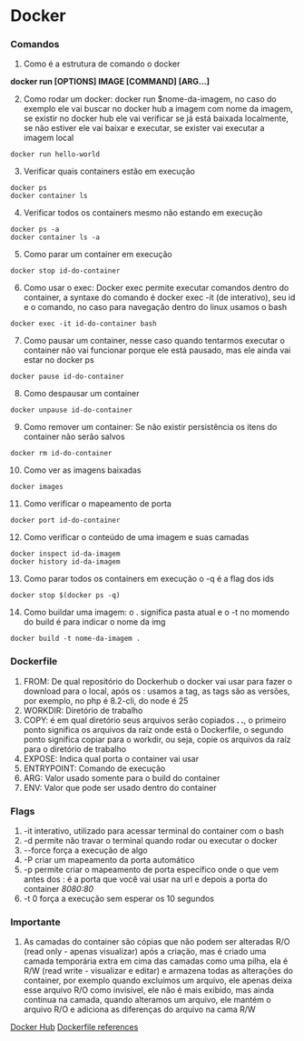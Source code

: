 # Docker

### Comandos

1. Como é a estrutura de comando o docker

**docker run [OPTIONS] IMAGE [COMMAND] [ARG...]**

2. Como rodar um docker: docker run $nome-da-imagem, no caso do exemplo ele vai buscar no docker hub a imagem com nome da imagem, se existir no docker hub ele vai verificar se já está baixada localmente, se não estiver ele vai baixar e executar, se exister vai executar a imagem local

```shell
docker run hello-world
```

3. Verificar quais containers estão em execução
```shell
docker ps
docker container ls
```

4. Verificar todos os containers mesmo não estando em execução
```shell
docker ps -a
docker container ls -a
```

5. Como parar um container em execução
```shell
docker stop id-do-container
```

6. Como usar o exec: Docker exec permite executar comandos dentro do container, a syntaxe do comando é docker exec -it (de interativo), seu id e o comando, no caso para navegação dentro do linux usamos o bash
```shell
docker exec -it id-do-container bash
```

7. Como pausar um container, nesse caso quando tentarmos executar o container não vai funcionar porque ele está pausado, mas ele ainda vai estar no docker ps
```shell
docker pause id-do-container
```

8. Como despausar um container
```shell
docker unpause id-do-container
```

9. Como remover um container: Se não existir persistência os itens do container não serão salvos
```shell
docker rm id-do-container
```

10. Como ver as imagens baixadas
```shell
docker images
```

11. Como verificar o mapeamento de porta
```shell
docker port id-do-container
```

12. Como verificar o conteúdo de uma imagem e suas camadas
```shell
docker inspect id-da-imagem
docker history id-da-imagem
```

13. Como parar todos os containers em execução o -q é a flag dos ids
```shell
docker stop $(docker ps -q)
```

14. Como buildar uma imagem: o . significa pasta atual e o -t no momendo do build é para indicar o nome da img
```shell
docker build -t nome-da-imagem .
```

### Dockerfile

1. FROM: De qual repositório do Dockerhub o docker vai usar para fazer o download para o local, após os : usamos a tag, as tags são as versões, por exemplo, no php é 8.2-cli, do node é 25
2. WORKDIR: Diretório de trabalho
3. COPY: é em qual diretório seus arquivos serão copiados **. .**, o primeiro ponto significa os arquivos da raíz onde está o Dockerfile, o segundo ponto significa copiar para o workdir, ou seja, copie os arquivos da raíz para o diretório de trabalho
4. EXPOSE: Indica qual porta o container vai usar
5. ENTRYPOINT: Comando de execução
6. ARG: Valor usado somente para o build do container
7. ENV: Valor que pode ser usado dentro do container

### Flags

1. -it interativo, utilizado para acessar terminal do container com o bash
2. -d permite não travar o terminal quando rodar ou executar o docker
3. --force força a execução de algo
4. -P criar um mapeamento da porta automático
5. -p permite criar o mapeamento de porta específico onde o que vem antes dos : é a porta que você vai usar na url e depois a porta do container *8080:80*
6. -t 0 força a execução sem esperar os 10 segundos

### Importante

1. As camadas do container são cópias que não podem ser alteradas R/O (read only - apenas visualizar) após a criação, mas é criado uma camada temporária extra em cima das camadas como uma pilha, ela é R/W (read write - visualizar e editar) e armazena todas as alterações do container, por exemplo quando excluímos um arquivo, ele apenas deixa esse arquivo R/O como invisível, ele não é mais exibido, mas ainda continua na camada, quando alteramos um arquivo, ele mantém o arquivo R/O e adiciona as diferenças do arquivo na cama R/W

[Docker Hub]('https://hub.docker.com/')
[Dockerfile references]('https://docs.docker.com/reference/dockerfile/')